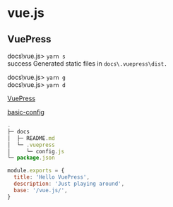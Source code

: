 # vue.js

## VuePress

docs\vue.js> `yarn s`  
success Generated static files in `docs\.vuepress\dist.`  

docs\vue.js> `yarn g`  
docs\vue.js> `yarn d`

[VuePress](https://vuepress.vuejs.org/)

[basic-config](https://vuepress.vuejs.org/zh/guide/basic-config.html)

```js
.
├─ docs
│  ├─ README.md
│  └─ .vuepress
│     └─ config.js
└─ package.json
```

```js
module.exports = {
  title: 'Hello VuePress',
  description: 'Just playing around',
  base: '/vue.js/',
}
```
